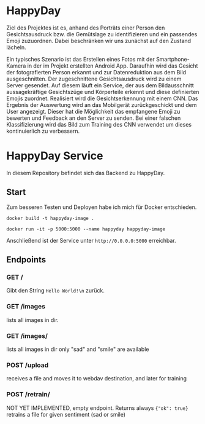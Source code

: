 # HappyDay

Ziel des Projektes ist es, anhand des Porträts einer Person den Gesichtsausdruck bzw. die Gemütslage zu identifizieren und ein passendes Emoji zuzuordnen. 
Dabei beschränken wir uns zunächst auf den Zustand lächeln. 

Ein typisches Szenario ist das Erstellen eines Fotos mit der Smartphone-Kamera in der im Projekt erstellten Android App. 
Daraufhin wird das Gesicht der fotografierten Person erkannt und zur Datenreduktion aus dem Bild ausgeschnitten. 
Der zugeschnittene Gesichtsausdruck wird zu einem Server gesendet. 
Auf diesem läuft ein Service, der aus dem Bildausschnitt aussagekräftige Gesichtszüge und Körperteile erkennt und diese definierten Emojis zuordnet. 
Realisiert wird die Gesichtserkennung mit einem CNN. 
Das Ergebnis der Auswertung wird an das Mobilgerät zurückgeschickt und dem User angezeigt. 
Dieser hat die Möglichkeit das empfangene Emoji zu bewerten und Feedback an den Server zu senden. 
Bei einer falschen Klassifizierung wird das Bild zum Training des CNN verwendet um dieses kontinuierlich zu verbessern.

# HappyDay Service

In diesem Repository befindet sich das Backend zu HappyDay. 

## Start

Zum besseren Testen und Deployen habe ich mich für Docker entschieden. 

```
docker build -t happyday-image .

docker run -it -p 5000:5000 --name happyday happyday-image 
```

Anschließend ist der Service unter `http://0.0.0.0:5000` erreichbar. 

## Endpoints

### GET / 
Gibt den String `Hello World!\n` zurück.

### GET /images
lists all images in dir.

### GET /images/<sentiment>
lists all images in dir <sentiment> only "sad" and "smile" are available

### POST /upload
receives a file and moves it to webdav destination, and later for training


### POST /retrain/<sentiment>
NOT YET IMPLEMENTED, empty endpoint. Returns always `{"ok": true}`
retrains a file for given sentiment (sad or smile) 